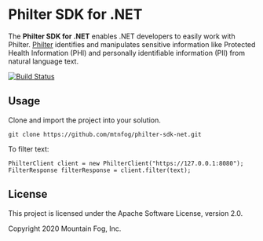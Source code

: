 # Philter SDK for .NET

The **Philter SDK for .NET** enables .NET developers to easily work with Philter. [Philter](https://www.mtnfog.com/products/philter/) identifies and manipulates sensitive information like Protected Health Information (PHI) and personally identifiable information (PII) from natural language text. 

[![Build Status](https://travis-ci.org/mtnfog/philter-sdk-net.svg?branch=master)](https://travis-ci.org/mtnfog/philter-sdk-net)

## Usage

Clone and import the project into your solution.

```
git clone https://github.com/mtnfog/philter-sdk-net.git
```

To filter text:

```
PhilterClient client = new PhilterClient("https://127.0.0.1:8080");
FilterResponse filterResponse = client.filter(text);
```

## License

This project is licensed under the Apache Software License, version 2.0.

Copyright 2020 Mountain Fog, Inc.
